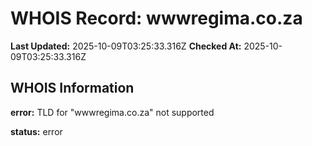 # WHOIS Record: wwwregima.co.za

**Last Updated:** 2025-10-09T03:25:33.316Z
**Checked At:** 2025-10-09T03:25:33.316Z

## WHOIS Information

**error:** TLD for "wwwregima.co.za" not supported

**status:** error

